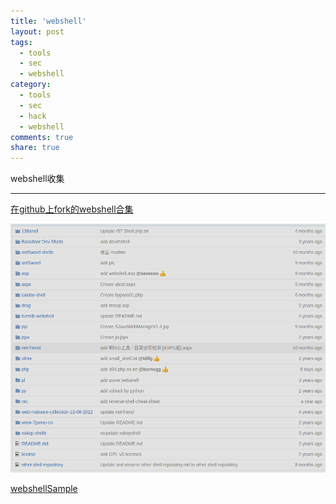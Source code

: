```yaml
---
title: 'webshell'
layout: post
tags: 
  - tools
  - sec
  - webshell
category: 
  - tools
  - sec
  - hack
  - webshell
comments: true
share: true
---
```

webshell收集
<!--more-->

-----------------------------

[在github上fork的webshell合集](https://github.com/B404/webshell)

![](/img/webshell/github_webshells.png)


[webshellSample](https://github.com/tanjiti/webshellSample)

